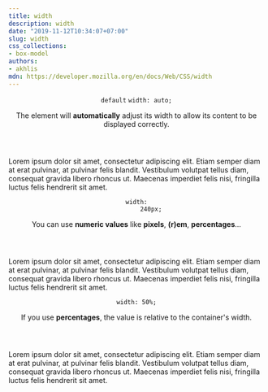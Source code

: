 ```yaml
---
title: width
description: width
date: "2019-11-12T10:34:07+07:00"
slug: width
css_collections:
- box-model
authors:
- akhlis
mdn: https://developer.mozilla.org/en/docs/Web/CSS/width
---
```


<section class="example">
  <header class="example__header">
    <p class="example__name">
      <code class="example__default" data-tooltip="This is the property's default value">default</code>
      <code class="example__value" data-tooltip="Click to copy" data-clipboard-text="width: auto;">width: auto;</code>
    </p>
    <div class="example__description">
      <p>The element will <strong>automatically</strong> adjust its width to allow its content to be displayed
        correctly.</p>
    </div>
  </header>
  <aside class="example__preview">
    <div class="example__browser"><i></i><i></i><i></i></div>
    <div class="example__output">
      <div class="property__example width  block block--alpha" id="width-auto">Lorem ipsum dolor sit amet,
        consectetur adipiscing elit. Etiam semper diam at erat pulvinar, at pulvinar felis blandit. Vestibulum
        volutpat tellus diam, consequat gravida libero rhoncus ut. Maecenas imperdiet felis nisi, fringilla luctus
        felis hendrerit sit amet.</div>
    </div>
  </aside>
</section>
<section class="example">
  <header class="example__header">
    <p class="example__name">
      <code class="example__value" data-tooltip="Click to copy" data-clipboard-text="width: 240px;">width:
        240px;</code>
    </p>
    <div class="example__description">
      <p>You can use <strong>numeric values</strong> like <strong>pixels</strong>, <strong>(r)em</strong>,
        <strong>percentages</strong>...</p>
    </div>
  </header>
  <aside class="example__preview">
    <div class="example__browser"><i></i><i></i><i></i></div>
    <div class="example__output">
      <div class="property__example width  block block--alpha" id="width-240px">Lorem ipsum dolor sit amet,
        consectetur adipiscing elit. Etiam semper diam at erat pulvinar, at pulvinar felis blandit. Vestibulum
        volutpat tellus diam, consequat gravida libero rhoncus ut. Maecenas imperdiet felis nisi, fringilla luctus
        felis hendrerit sit amet.</div>
    </div>
  </aside>
</section>
<section class="example">
  <header class="example__header">
    <p class="example__name">
      <code class="example__value" data-tooltip="Click to copy" data-clipboard-text="width: 50%;">width: 50%;</code>
    </p>
    <div class="example__description">
      <p>If you use <strong>percentages</strong>, the value is relative to the container&#39;s width.</p>
    </div>
  </header>
  <aside class="example__preview">
    <div class="example__browser"><i></i><i></i><i></i></div>
    <div class="example__output">
      <div class="property__example width  block block--alpha" id="width-50">Lorem ipsum dolor sit amet, consectetur
        adipiscing elit. Etiam semper diam at erat pulvinar, at pulvinar felis blandit. Vestibulum volutpat tellus
        diam, consequat gravida libero rhoncus ut. Maecenas imperdiet felis nisi, fringilla luctus felis hendrerit sit
        amet.</div>
    </div>
  </aside>
</section>